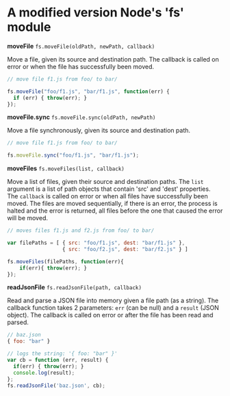 # A modified version Node's 'fs' module

**moveFile** `fs.moveFile(oldPath, newPath, callback)`

Move a file, given its source and destination path. The callback is called on error or when the file has successfully been moved.

```javascript
// move file f1.js from foo/ to bar/

fs.moveFile("foo/f1.js", "bar/f1.js", function(err) {
  if (err) { throw(err); }
});
```

**moveFile.sync** `fs.moveFile.sync(oldPath, newPath)`

Move a file synchronously, given its source and destination path.

```javascript
// move file f1.js from foo/ to bar/

fs.moveFile.sync("foo/f1.js", "bar/f1.js");
```

**moveFiles** `fs.moveFiles(list, callback)`

Move a list of files, given their source and destination paths. The `list` argument is a list of path objects that contain 'src' and 'dest' properties. The `callback` is called on error or when all files have successfully been moved. The files are moved sequentially, if there is an error, the process is halted and the error is returned, all files before the one that caused the error will be moved.

```javascript
// moves files f1.js and f2.js from foo/ to bar/

var filePaths = [ { src: "foo/f1.js", dest: "bar/f1.js" },
                  { src: "foo/f2.js", dest: "bar/f2.js" } ]

fs.moveFiles(filePaths, function(err){
    if(err){ throw(err); }
});
```

**readJsonFile** `fs.readJsonFile(path, callback)`

Read and parse a JSON file into memory given a file path (as a string). The callback function takes 2 parameters: `err` (can be null) and a `result` (JSON object). The callback is called on error or after the file has been read and parsed.

```javascript
// baz.json
{ foo: "bar" }

// logs the string: '{ foo: "bar" }'
var cb = function (err, result) { 
  if(err) { throw(err); }
  console.log(result); 
};
fs.readJsonFile('baz.json', cb);
```

